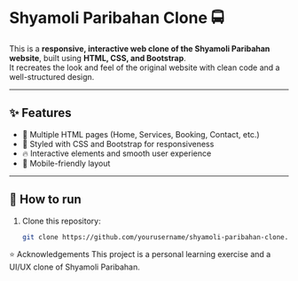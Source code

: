 # Shyamoli Paribahan Clone 🚍

This is a **responsive, interactive web clone of the Shyamoli Paribahan website**, built using **HTML, CSS, and Bootstrap**.  
It recreates the look and feel of the original website with clean code and a well-structured design.

---

## ✨ Features
- 📄 Multiple HTML pages (Home, Services, Booking, Contact, etc.)
- 🎨 Styled with CSS and Bootstrap for responsiveness
- 🔥 Interactive elements and smooth user experience
- 📱 Mobile-friendly layout

---

## 🚀 How to run
1. Clone this repository:
   ```bash
   git clone https://github.com/yourusername/shyamoli-paribahan-clone.git
⭐ Acknowledgements
This project is a personal learning exercise and a UI/UX clone of Shyamoli Paribahan.
